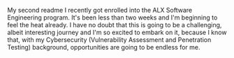 My second readme
I recently got enrolled into the ALX Software Engineering program. It's been less than two weeks and I'm beginning to feel the heat already. I have no doubt that this is going to be a challenging, albeit interesting journey and I'm so excited to embark on it, because I know that, with my Cybersecurity (Vulnerability Assessment and Penetration Testing) background, opportunities are going to be endless for me.
